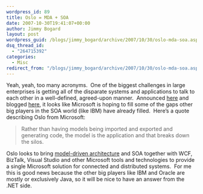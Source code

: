 ```yaml
---
wordpress_id: 89
title: Oslo = MDA + SOA
date: 2007-10-30T19:41:07+00:00
author: Jimmy Bogard
layout: post
wordpress_guid: /blogs/jimmy_bogard/archive/2007/10/30/oslo-mda-soa.aspx
dsq_thread_id:
  - "264715392"
categories:
  - Misc
redirect_from: "/blogs/jimmy_bogard/archive/2007/10/30/oslo-mda-soa.aspx/"
---
```

Yeah, yeah, too many acronyms.&nbsp; One of the biggest challenges in large enterprises is getting all of the disparate systems and applications to talk to each other in a well-defined, agreed-upon&nbsp;manner.&nbsp; Announced [here](http://searchsoa.techtarget.com/originalContent/0,289142,sid26_gci1280299,00.html) and blogged [here](http://samgentile.com/blogs/samgentile/archive/2007/10/30/microsoft-soa-and-bpm-conference-oslo.aspx), it looks like Microsoft is hoping to fill some of the gaps other big players in the SOA world (like IBM) have already filled.&nbsp; Here&#8217;s a quote describing Oslo&nbsp;from Microsoft:

> Rather than having models being imported and exported and generating code, the model is the application and that breaks down the silos.

Oslo looks to bring [model-driven architecture](http://en.wikipedia.org/wiki/Model-driven_architecture)&nbsp;and SOA&nbsp;together with WCF, BizTalk, Visual Studio&nbsp;and other Microsoft tools and technologies to provide a single Microsoft solution for connected and distributed systems.&nbsp; For me this is good news because the other big players like IBM and Oracle are mostly or exclusively Java, so it will be nice to have an answer from the .NET side.